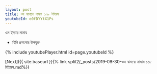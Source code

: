 ```yaml
---
layout: post
title: ওম মানাবে নামায ১০৮ টাইমস
youtubeId: o0fDYYtX1Ps
---
```

 
 
 ওম ইদ্যায় নামায  
 
 -  যিনি প্রশংসার উপযুক্ত 
 
  
 
  
 
 
 
 
 
 


{% include youtubePlayer.html id=page.youtubeId %}
 
[Next]({{ site.baseurl }}{% link  split2/_posts/2019-08-30-ওম বাভ্রব্যে নামায ১০৮ টাইমস.md%})
 
